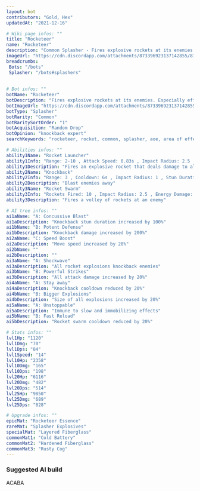 ```yaml
---
layout: bot
contributors: "Gold, Hex"
updatedAt: "2021-12-16"

# Wiki page infos: ""
title: "Rocketeer"
name: "Rocketeer"
description: "Common Splasher - Fires explosive rockets at its enemies. Especially effective against enemies that are grouped up. "
imageUrl: "https://cdn.discordapp.com/attachments/873396923137142855/873397107522928650/rocketeer.png"
breadcrumbs: 
 Bots: "/bots"
 Splasher: "/bots#splashers"
 
 
# Bot infos: ""
botName: "Rocketeer"
botDescription: "Fires explosive rockets at its enemies. Especially effective against enemies that are grouped up."
botImageUrl: "https://cdn.discordapp.com/attachments/873396923137142855/873397107522928650/rocketeer.png"
botType: "Splasher"
botRarity: "Common"
botRaritySortOrder: "1"
botAcquisition: "Random Drop"
botOpinion: "knockback expert"
searchKeywords: "rocketeer, rocket, common, splasher, aoe, area of effect, area damage"

# Abilities infos: ""
ability1Name: "Rocket Launcher"
ability1Info: "Range: 2-10 , Attack Speed: 0.83s , Impact Radius: 2.5 , Energy Damage: 100%"
ability1Description: "Fires an explosive rocket that deals damage to all enemies in the blast radius"
ability2Name: "Knockback"
ability2Info: "Range: 3 , Cooldown: 6s , Impact Radius: 1 , Stun Duration: 1s , Knockback: Large , Energy Damage: 36%"
ability2Description: "Blast enemies away"
ability3Name: "Rocket Swarm"
ability3Info: "Rockets Fired: 10 , Impact Radius: 2.5 , Energy Damage: 43% , Range: 3-10 , Cooldown: 14s"
ability3Description: "Fires a volley of rockets at an enemy"

# AI tree infos: ""
ai1aName: "A: Concussive Blast"
ai1aDescription: "Knockback stun duration increased by 100%"
ai1bName: "B: Potent Defense"
ai1bDescription: "Knockback damage increased by 200%"
ai2aName: "C: Speed Boost"
ai2aDescription: "Move speed increased by 20%"
ai2bName: ""
ai2bDescription: ""
ai3aName: "A: Shockwave"
ai3aDescription: "All rocket explosions knockback enemies"
ai3bName: "B: Powerful Strikes"
ai3bDescription: "All attack damage increased by 20%"
ai4aName: "A: Stay away"
ai4aDescription: "Knockback cooldown reduced by 20%"
ai4bName: "B: Bigger Explosions"
ai4bDescription: "Size of all explosions increased by 20%"
ai5aName: "A: Unstoppable"
ai5aDescription: "Immune to slow and immobilizing effects"
ai5bName: "B: Fast Reload"
ai5bDescription: "Rocket swarm cooldown reduced by 20%"

# Stats infos: ""
lvl1Hp: "1120"
lvl1Dmg: "70"
lvl1Dps: "84"
lvl1Speed: "14"
lvl10Hp: "2358"
lvl10Dmg: "165"
lvl10Dps: "198"
lvl20Hp: "6116"
lvl20Dmg: "482"
lvl20Dps: "514"
lvl25Hp: "9850"
lvl25Dmg: "689"
lvl25Dps: "828"

# Upgrade infos: ""
epicMat: "Rocketeer Essence"
rareMat: "Splasher Explosives"
specialMat: "Layered Fiberglass"
commonMat1: "Cold Battery"
commonMat2: "Hardened Fiberglass"
commonMat3: "Rusty Cog"
---
```


### Suggested AI build
ACABA

